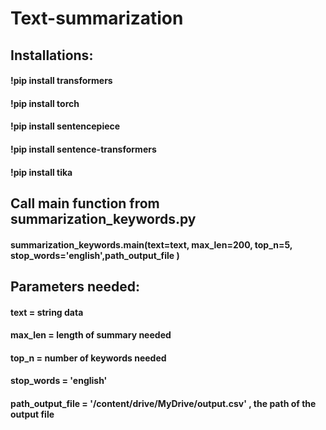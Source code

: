 # Text-summarization

## Installations:
####  !pip install transformers
####  !pip install torch
#### !pip install sentencepiece
####  !pip install sentence-transformers
####  !pip install tika


## Call main function from summarization_keywords.py

####  summarization_keywords.main(text=text, max_len=200, top_n=5, stop_words='english',path_output_file )


## Parameters needed:
####  text = string data
####  max_len = length of summary needed
####  top_n = number of keywords needed
####  stop_words = 'english'
#### path_output_file = '/content/drive/MyDrive/output.csv' , the path of the output file
